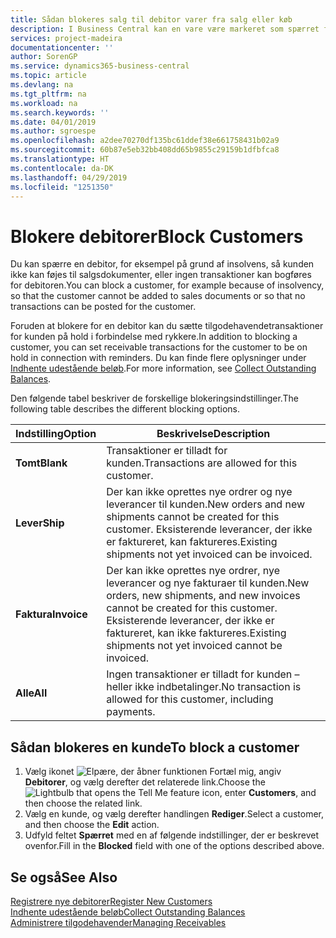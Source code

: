 ```yaml
---
title: Sådan blokeres salg til debitor varer fra salg eller køb
description: I Business Central kan en vare være markeret som spærret for salg, spærret for køb eller spærret i alle sammenhænge.
services: project-madeira
documentationcenter: ''
author: SorenGP
ms.service: dynamics365-business-central
ms.topic: article
ms.devlang: na
ms.tgt_pltfrm: na
ms.workload: na
ms.search.keywords: ''
ms.date: 04/01/2019
ms.author: sgroespe
ms.openlocfilehash: a2dee70270df135bc61ddef38e661758431b02a9
ms.sourcegitcommit: 60b87e5eb32bb408dd65b9855c29159b1dfbfca8
ms.translationtype: HT
ms.contentlocale: da-DK
ms.lasthandoff: 04/29/2019
ms.locfileid: "1251350"
---
```

# <a name="block-customers"></a><span data-ttu-id="7a546-103">Blokere debitorer</span><span class="sxs-lookup"><span data-stu-id="7a546-103">Block Customers</span></span>
<span data-ttu-id="7a546-104">Du kan spærre en debitor, for eksempel på grund af insolvens, så kunden ikke kan føjes til salgsdokumenter, eller ingen transaktioner kan bogføres for debitoren.</span><span class="sxs-lookup"><span data-stu-id="7a546-104">You can block a customer, for example because of insolvency, so that the customer cannot be added to sales documents or so that no transactions can be posted for the customer.</span></span>

<span data-ttu-id="7a546-105">Foruden at blokere for en debitor kan du sætte tilgodehavendetransaktioner for kunden på hold i forbindelse med rykkere.</span><span class="sxs-lookup"><span data-stu-id="7a546-105">In addition to blocking a customer, you can set receivable transactions for the customer to be on hold in connection with reminders.</span></span> <span data-ttu-id="7a546-106">Du kan finde flere oplysninger under [Indhente udestående beløb](receivables-collect-outstanding-balances.md).</span><span class="sxs-lookup"><span data-stu-id="7a546-106">For more information, see [Collect Outstanding Balances](receivables-collect-outstanding-balances.md).</span></span>   

<span data-ttu-id="7a546-107">Den følgende tabel beskriver de forskellige blokeringsindstillinger.</span><span class="sxs-lookup"><span data-stu-id="7a546-107">The following table describes the different blocking options.</span></span>  

|<span data-ttu-id="7a546-108">Indstilling</span><span class="sxs-lookup"><span data-stu-id="7a546-108">Option</span></span>|<span data-ttu-id="7a546-109">Beskrivelse</span><span class="sxs-lookup"><span data-stu-id="7a546-109">Description</span></span>|  
|--------------------|------------|  
|<span data-ttu-id="7a546-110">**Tomt**</span><span class="sxs-lookup"><span data-stu-id="7a546-110">**Blank**</span></span>|<span data-ttu-id="7a546-111">Transaktioner er tilladt for kunden.</span><span class="sxs-lookup"><span data-stu-id="7a546-111">Transactions are allowed for this customer.</span></span>|
|<span data-ttu-id="7a546-112">**Lever**</span><span class="sxs-lookup"><span data-stu-id="7a546-112">**Ship**</span></span>|<span data-ttu-id="7a546-113">Der kan ikke oprettes nye ordrer og nye leverancer til kunden.</span><span class="sxs-lookup"><span data-stu-id="7a546-113">New orders and new shipments cannot be created for this customer.</span></span> <span data-ttu-id="7a546-114">Eksisterende leverancer, der ikke er faktureret, kan faktureres.</span><span class="sxs-lookup"><span data-stu-id="7a546-114">Existing shipments not yet invoiced can be invoiced.</span></span>|  
|<span data-ttu-id="7a546-115">**Faktura**</span><span class="sxs-lookup"><span data-stu-id="7a546-115">**Invoice**</span></span>|<span data-ttu-id="7a546-116">Der kan ikke oprettes nye ordrer, nye leverancer og nye fakturaer til kunden.</span><span class="sxs-lookup"><span data-stu-id="7a546-116">New orders, new shipments, and new invoices cannot be created for this customer.</span></span> <span data-ttu-id="7a546-117">Eksisterende leverancer, der ikke er faktureret, kan ikke faktureres.</span><span class="sxs-lookup"><span data-stu-id="7a546-117">Existing shipments not yet invoiced cannot be invoiced.</span></span>|  
|<span data-ttu-id="7a546-118">**Alle**</span><span class="sxs-lookup"><span data-stu-id="7a546-118">**All**</span></span>|<span data-ttu-id="7a546-119">Ingen transaktioner er tilladt for kunden – heller ikke indbetalinger.</span><span class="sxs-lookup"><span data-stu-id="7a546-119">No transaction is allowed for this customer, including payments.</span></span>|  

## <a name="to-block-a-customer"></a><span data-ttu-id="7a546-120">Sådan blokeres en kunde</span><span class="sxs-lookup"><span data-stu-id="7a546-120">To block a customer</span></span>  
1. <span data-ttu-id="7a546-121">Vælg ikonet ![Elpære, der åbner funktionen Fortæl mig](media/ui-search/search_small.png "Fortæl mig, hvad du vil foretage dig"), angiv **Debitorer**, og vælg derefter det relaterede link.</span><span class="sxs-lookup"><span data-stu-id="7a546-121">Choose the ![Lightbulb that opens the Tell Me feature](media/ui-search/search_small.png "Tell me what you want to do") icon, enter **Customers**, and then choose the related link.</span></span>
2. <span data-ttu-id="7a546-122">Vælg en kunde, og vælg derefter handlingen **Rediger**.</span><span class="sxs-lookup"><span data-stu-id="7a546-122">Select a customer, and then choose the **Edit** action.</span></span>
3. <span data-ttu-id="7a546-123">Udfyld feltet **Spærret** med en af følgende indstillinger, der er beskrevet ovenfor.</span><span class="sxs-lookup"><span data-stu-id="7a546-123">Fill in the **Blocked** field with one of the options described above.</span></span>

## <a name="see-also"></a><span data-ttu-id="7a546-124">Se også</span><span class="sxs-lookup"><span data-stu-id="7a546-124">See Also</span></span>  
[<span data-ttu-id="7a546-125">Registrere nye debitorer</span><span class="sxs-lookup"><span data-stu-id="7a546-125">Register New Customers</span></span>](sales-how-register-new-customers.md)  
[<span data-ttu-id="7a546-126">Indhente udestående beløb</span><span class="sxs-lookup"><span data-stu-id="7a546-126">Collect Outstanding Balances</span></span>](receivables-collect-outstanding-balances.md)  
[<span data-ttu-id="7a546-127">Administrere tilgodehavender</span><span class="sxs-lookup"><span data-stu-id="7a546-127">Managing Receivables</span></span>](receivables-manage-receivables.md)  
